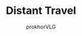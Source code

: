 ---
title: "Distant Travel"
excerpt: "At the largest scale of terrestrial transportation, there is the distant travel category. Pretty simple - these take you to distant places using devices like trains, airplanes, ships, rockets. In Unturned Stones, these are highly regional. Each planet and region features a unique challenge that must be overcome with a completely unique transportation solution."
author: "prokhorVLG"

permalink: /codex/technology/infrastructure/transportation/distant-travel/
layout: blank_page

page_highlight: "#edb829"

page_features: [
                {
                  type: 'codexHead', init: {
                    id: 'codexHead',

                    toc: [ 
                      { title: '-', url: '-' },
                    ],

                    title: "Distant Travel",
                    flavor: "",
                    flavor_url: '',

                    description: "<p class='text-left'>Transportation isn't a tough concept to grasp. Everyone needs to get from point A to point B somehow, and this is how they do it. Unfortunately, personal teleportation hasn't been perfected yet in Unturned Stones so people still rely on practical vehicles. There are three primary categories that transport devices fall under, barring <a href='#' class='infoTag common' data-info='starscrapers' data-toggle='modal' data-target='#modalInfoTag'>interplanetary spacecraft</a>, which are categorized by their range: <a href='#' class='infoTag common' data-info='personal-transport' data-toggle='modal' data-target='#modalInfoTag'>personal transport</a>, <a href='#' class='infoTag common' data-info='local-commute' data-toggle='modal' data-target='#modalInfoTag'>local commute</a>, and <a href='#' class='infoTag common' data-info='distant-travel' data-toggle='modal' data-target='#modalInfoTag'>distant travel</a>.</p>

                    <p class='text-left'>At the largest scale of terrestrial transportation, there is the distant travel category. Pretty simple - these take you to distant places using devices like trains, airplanes, ships, rockets. In Unturned Stones, these are highly regional. Each planet and region features a unique challenge that must be overcome with a completely unique transportation solution.</p>",

                    image: "/assets/images/codex/technology/distant-travel.png",
                    imageBlurb: "wheeee!",
                    lower_clear: 'codexLowerClear', 
                  }
                },
                {
                  type: 'paddingBar', init: {
                    size: '60px',
                  }
                },
              ]
---